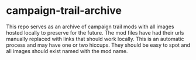 # campaign-trail-archive

This repo serves as an archive of campaign trail mods with all images hosted locally to preserve for the future. The mod files have had their urls manually replaced with links that should work locally. This is an automatic process and may have one or two hiccups. They should be easy to spot and all images should exist named with the mod name.

